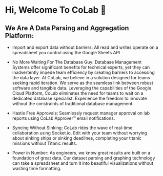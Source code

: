 # Hi, Welcome To CoLab  🤙

## We Are A Data Parsing and Aggregation Platform:
- Import and export data without barriers:
  All read and writes operate on a spreadsheet you control using the Google Sheets API
  
- No More Waiting For The Database Guy:
  Database Management Systems offer significant benefits for technical experts, yet they can inadvertently impede team efficiency by creating barriers to accessing the data layer. At CoLab, we believe in a solution designed for teams seeking rapid iteration. We serve as the seamless link between robust software and tangible data. Leveraging the capabilities of the Google Cloud Platform, CoLab eliminates the need for teams to wait on a dedicated database specialist. Experience the freedom to innovate without the constraints of traditional database management.
  
- Hastle Free Approvals:
  Seamlessly request manager approval on lab reports using CoLab Approver™ email notifications.
  
- Syncing Without Sinking:
  CoLab rides the wave of real-time collaboration using Socket.io. Edit with your team without worrying about sinking ships or sinking deadlines, completing your titanic missions without Titanic results.
  
- Power in Number:
  As engineers, we know great results are built on a foundation of great data. Our dataset parsing and graphing technology can take a spreadsheet and turn it into beautiful visualizations without wasting time formatting.
